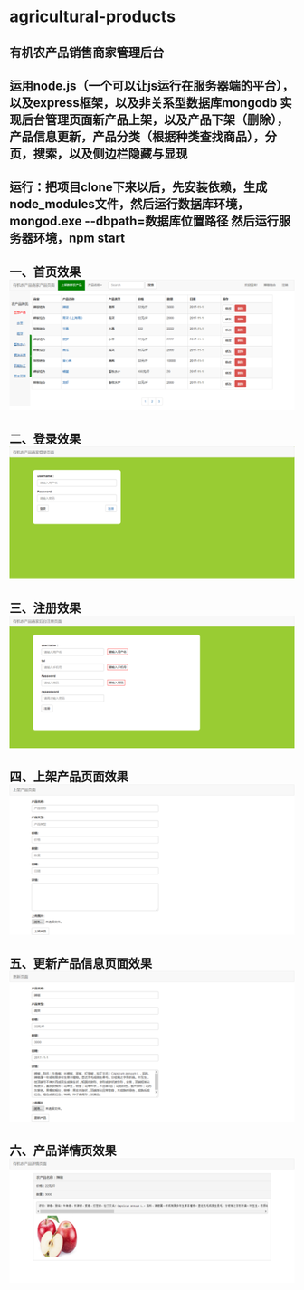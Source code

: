# agricultural-products
有机农产品销售商家管理后台
--------------------------------
运用node.js（一个可以让js运行在服务器端的平台），以及express框架，以及非关系型数据库mongodb
实现后台管理页面新产品上架，以及产品下架（删除），产品信息更新，产品分类（根据种类查找商品），分页，搜索，以及侧边栏隐藏与显现
---------------------------------------------------
运行：把项目clone下来以后，先安装依赖，生成node_modules文件，然后运行数据库环境，mongod.exe --dbpath=数据库位置路径
然后运行服务器环境，npm start
--------------------------------------------------------------------
一、首页效果</br>
![](https://github.com/flexmodule/agricultural-products/blob/master/onlinemall/show/index.png)
---------------------------------
二、登录效果</br>
![](https://github.com/flexmodule/agricultural-products/blob/master/onlinemall/show/login.png)
---------------------------------
三、注册效果</br>
![](https://github.com/flexmodule/agricultural-products/blob/master/onlinemall/show/register.png)
---------------------------------
四、上架产品页面效果</br>
![](https://github.com/flexmodule/agricultural-products/blob/master/onlinemall/show/product.png)
---------------------------------
五、更新产品信息页面效果</br>
![](https://github.com/flexmodule/agricultural-products/blob/master/onlinemall/show/fixed.png)
---------------------------------
六、产品详情页效果</br>
![](https://github.com/flexmodule/agricultural-products/blob/master/onlinemall/show/detail.png)
---------------------------------

